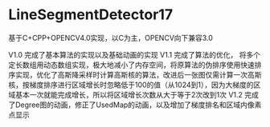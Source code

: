 # LineSegmentDetector17
基于C+CPP+OPENCV4.0实现，以C为主，OPENCV向下兼容3.0

V1.0 完成了基本算法的实现以及基础动画的实现
V1.1 完成了算法的优化， 将多个定长数组用动态数组实现，极大地减小了内存空间，将原算法的伪排序使用快速排序实现，优化了高斯降采样时计算高斯核的算法，改进后一张图仅需计算一次高斯核，按梯度排序进行区域增长时忽略低于100的值（从1024到1），因为大梯度的区域基本一次就能完成增长，所以将区域增长次数从大于等于2次改到1次
V1.2 完成了Degree图的动画，修正了UsedMap的动画，以及增加了梯度排名和区域内像素点显示

